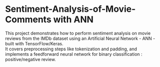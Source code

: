 # Sentiment-Analysis-of-Movie-Comments with ANN

This project demonstrates how to perform sentiment analysis on movie reviews from the IMDb dataset using an Artificial Neural Network - ANN - built with TensorFlow/Keras.<br>
It covers preprocessing steps like tokenization and padding, and implements a feedforward neural network for binary classification : positive/negative review.


